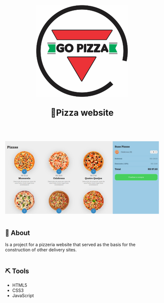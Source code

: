 


<h1 align="center">
<img   src = "./images/GOPIZZA.png" width="300"  >
<p>🍕Pizza website </p>
</h1><br><br>

<img   src = "./images/Website.jpeg" ><br><br>


## 🛒  About 


Is a project for a pizzeria website that served as the basis for the construction of other delivery sites.<br><br>



## ⛏️ Tools 

- HTML5
- CSS3
- JavaScript